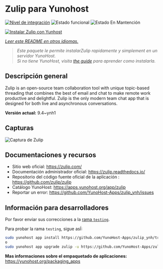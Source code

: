 <!--
Este archivo README esta generado automaticamente<https://github.com/YunoHost/apps/tree/master/tools/readme_generator>
No se debe editar a mano.
-->

# Zulip para Yunohost

[![Nivel de integración](https://apps.yunohost.org/badge/integration/zulip)](https://ci-apps.yunohost.org/ci/apps/zulip/)
![Estado funcional](https://apps.yunohost.org/badge/state/zulip)
![Estado En Mantención](https://apps.yunohost.org/badge/maintained/zulip)

[![Instalar Zulip con Yunhost](https://install-app.yunohost.org/install-with-yunohost.svg)](https://install-app.yunohost.org/?app=zulip)

*[Leer este README en otros idiomas.](./ALL_README.md)*

> *Este paquete le permite instalarZulip rapidamente y simplement en un servidor YunoHost.*  
> *Si no tiene YunoHost, visita [the guide](https://yunohost.org/install) para aprender como instalarla.*

## Descripción general

Zulip is an open-source team collaboration tool with unique topic-based threading that combines the best of email and chat to make remote work productive and delightful. Zulip is the only modern team chat app that is designed for both live and asynchronous conversations.

**Versión actual:** 9.4~ynh1

## Capturas

![Captura de Zulip](./doc/screenshots/screenshot.webp)

## Documentaciones y recursos

- Sitio web oficial: <https://zulip.com/>
- Documentación administrador oficial: <https://zulip.readthedocs.io/>
- Repositorio del código fuente oficial de la aplicación : <https://github.com/zulip/zulip>
- Catálogo YunoHost: <https://apps.yunohost.org/app/zulip>
- Reportar un error: <https://github.com/YunoHost-Apps/zulip_ynh/issues>

## Información para desarrolladores

Por favor enviar sus correcciones a la [rama `testing`](https://github.com/YunoHost-Apps/zulip_ynh/tree/testing).

Para probar la rama `testing`, sigue asÍ:

```bash
sudo yunohost app install https://github.com/YunoHost-Apps/zulip_ynh/tree/testing --debug
o
sudo yunohost app upgrade zulip -u https://github.com/YunoHost-Apps/zulip_ynh/tree/testing --debug
```

**Mas informaciones sobre el empaquetado de aplicaciones:** <https://yunohost.org/packaging_apps>
